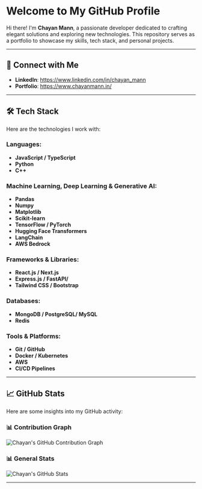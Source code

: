 
<!--
**chayan-mann/chayan-mann** is a ✨ _special_ ✨ repository because its `README.md` (this file) appears on your GitHub profile.

Here are some ideas to get you started:

- 🔭 I’m currently working on ...
- 🌱 I’m currently learning ...
- 👯 I’m looking to collaborate on ...
- 🤔 I’m looking for help with ...
- 💬 Ask me about ...
- 📫 How to reach me: ...
- 😄 Pronouns: ...
- ⚡ Fun fact: ...
-->



#  Welcome to My GitHub Profile

Hi there! I'm **Chayan Mann**, a passionate developer dedicated to crafting elegant solutions and exploring new technologies. This repository serves as a portfolio to showcase my skills, tech stack, and personal projects.

---

## 🤝 Connect with Me

- **LinkedIn**: https://www.linkedin.com/in/chayan_mann
- **Portfolio**: https://www.chayanmann.in/

---
## 🛠️ Tech Stack

Here are the technologies I work with:

### Languages:
- **JavaScript / TypeScript**  
- **Python**  
- **C++**

### Machine Learning, Deep Learning & Generative AI:
- **Pandas**
- **Numpy**
- **Matplotlib**
- **Scikit-learn**
- **TensorFlow / PyTorch**
- **Hugging Face Transformers**
- **LangChain**
- **AWS Bedrock**


### Frameworks & Libraries:
- **React.js / Next.js**  
- **Express.js / FastAPI/**  
- **Tailwind CSS / Bootstrap**  

### Databases:
- **MongoDB / PostgreSQL/ MySQL**  
- **Redis**  

### Tools & Platforms:
- **Git / GitHub**  
- **Docker / Kubernetes**  
- **AWS** 
- **CI/CD Pipelines**  

---

## 📈 GitHub Stats

Here are some insights into my GitHub activity:

### 📊 Contribution Graph
![Chayan's GitHub Contribution Graph](https://github-readme-activity-graph.vercel.app/graph?username=chayan-mann&theme=github)



### 📊 General Stats
![Chayan's GitHub Stats](https://github-readme-stats.vercel.app/api?username=chayan-mann&show_icons=true&theme=radical)  

---





